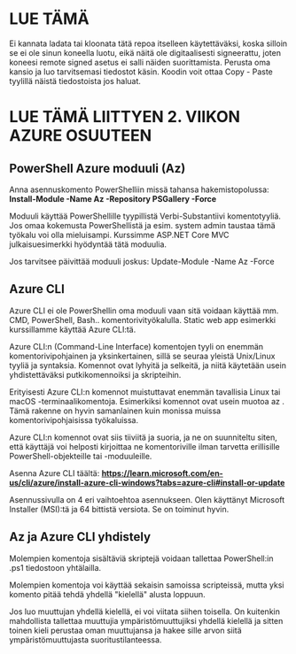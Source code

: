 LUE TÄMÄ
========

Ei kannata ladata tai kloonata tätä repoa itselleen käytettäväksi, koska silloin se ei ole sinun
koneella luotu, eikä näitä ole digitaalisesti signeerattu, joten koneesi remote signed asetus ei salli näiden
suorittamista.
Perusta oma kansio ja luo tarvitsemasi tiedostot käsin. Koodin voit ottaa Copy - Paste tyylillä
näistä tiedostoista jos haluat.

LUE TÄMÄ LIITTYEN 2. VIIKON AZURE OSUUTEEN
==========================================

PowerShell Azure moduuli (Az)
--------------------------
Anna asennuskomento PowerShelliin missä tahansa hakemistopolussa:
**Install-Module -Name Az -Repository PSGallery -Force**

Moduuli käyttää PowerShellille tyypillistä Verbi-Substantiivi komentotyyliä.
Jos omaa kokemusta PowerShellistä ja esim. system admin taustaa tämä työkalu voi olla mieluisampi.
Kurssimme ASP.NET Core MVC julkaisuesimerkki hyödyntää tätä moduulia.

Jos tarvitsee päivittää moduuli joskus:
Update-Module -Name Az -Force

Azure CLI
---------

Azure CLI ei ole PowerShellin oma moduuli vaan sitä voidaan käyttää mm. CMD, PowerShell, Bash.. komentorivityökalulla.
Static web app esimerkki kurssillamme käyttää Azure CLI:tä.

Azure CLI:n (Command-Line Interface) komentojen tyyli on enemmän komentorivipohjainen ja yksinkertainen, sillä se seuraa yleistä Unix/Linux tyyliä ja syntaksia. Komennot ovat lyhyitä ja selkeitä, ja niitä käytetään usein yhdistettäväksi putkikomennoiksi ja skripteihin.

Erityisesti Azure CLI:n komennot muistuttavat enemmän tavallisia Linux tai macOS -terminaalikomentoja. Esimerkiksi komennot ovat usein muotoa az <resource> <action> <parameters>. Tämä rakenne on hyvin samanlainen kuin monissa muissa komentorivipohjaisissa työkaluissa.

Azure CLI:n komennot ovat siis tiiviitä ja suoria, ja ne on suunniteltu siten, että käyttäjä voi helposti kirjoittaa ne komentoriville ilman tarvetta erillisille PowerShell-objekteille tai -moduuleille.

Asenna Azure CLI täältä:
**https://learn.microsoft.com/en-us/cli/azure/install-azure-cli-windows?tabs=azure-cli#install-or-update**

Asennussivulla on 4 eri vaihtoehtoa asennukseen. Olen käyttänyt Microsoft Installer (MSI):tä ja 64 bittistä versiota.
Se on toiminut hyvin.

Az ja Azure CLI yhdistely
-------------------------
Molempien komentoja sisältäviä skriptejä voidaan tallettaa PowerShell:in .ps1 tiedostoon yhtälailla.

Molempien komentoja voi käyttää sekaisin samoissa scripteissä, mutta yksi komento pitää tehdä yhdellä "kielellä" alusta loppuun.

Jos luo muuttujan yhdellä kielellä, ei voi viitata siihen toisella.
On kuitenkin mahdollista tallettaa muuttujia ympäristömuuttujiksi yhdellä kielellä ja sitten
toinen kieli perustaa oman muuttujansa ja hakee sille arvon siitä ympäristömuuttujasta suoritustilanteessa.
